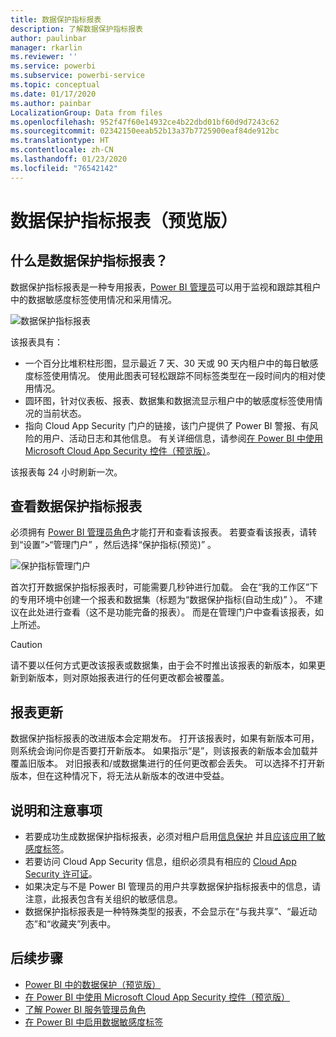 ```yaml
---
title: 数据保护指标报表
description: 了解数据保护指标报表
author: paulinbar
manager: rkarlin
ms.reviewer: ''
ms.service: powerbi
ms.subservice: powerbi-service
ms.topic: conceptual
ms.date: 01/17/2020
ms.author: painbar
LocalizationGroup: Data from files
ms.openlocfilehash: 952f47f60e14932ce4b22dbd01bf60d9d7243c62
ms.sourcegitcommit: 02342150eeab52b13a37b7725900eaf84de912bc
ms.translationtype: HT
ms.contentlocale: zh-CN
ms.lasthandoff: 01/23/2020
ms.locfileid: "76542142"
---
```

# <a name="data-protection-metrics-report-preview"></a>数据保护指标报表（预览版）

## <a name="what-is-the-data-protection-metrics-report"></a>什么是数据保护指标报表？
数据保护指标报表是一种专用报表，[Power BI 管理员](../service-admin-role.md)可以用于监视和跟踪其租户中的数据敏感度标签使用情况和采用情况。

![数据保护指标报表](./media/service-security-data-protection-metrics-report/protection-metrics-seven-days-1.png)
 
该报表具有：
* 一个百分比堆积柱形图，显示最近 7 天、30 天或 90 天内租户中的每日敏感度标签使用情况。 使用此图表可轻松跟踪不同标签类型在一段时间内的相对使用情况。
* 圆环图，针对仪表板、报表、数据集和数据流显示租户中的敏感度标签使用情况的当前状态。
* 指向 Cloud App Security 门户的链接，该门户提供了 Power BI 警报、有风险的用户、活动日志和其他信息。 有关详细信息，请参阅[在 Power BI 中使用 Microsoft Cloud App Security 控件（预览版）](./service-security-using-microsoft-cloud-app-security-controls.md)。

该报表每 24 小时刷新一次。

## <a name="viewing-the-data-protection-metrics-report"></a>查看数据保护指标报表

必须拥有 [Power BI 管理员角色](../service-admin-role.md)才能打开和查看该报表。
若要查看该报表，请转到“设置”>“管理门户”  ，然后选择“保护指标(预览)”  。

![保护指标管理门户](./media/service-security-data-protection-metrics-report/protection-metrics-admin-portal.png)
 
 
首次打开数据保护指标报表时，可能需要几秒钟进行加载。 会在“我的工作区”下的专用环境中创建一个报表和数据集（标题为“数据保护指标(自动生成)”  ）。 不建议在此处进行查看（这不是功能完备的报表）。 而是在管理门户中查看该报表，如上所述。

> [!CAUTION]
> 请不要以任何方式更改该报表或数据集，由于会不时推出该报表的新版本，如果更新到新版本，则对原始报表进行的任何更改都会被覆盖。

## <a name="report-updates"></a>报表更新

数据保护指标报表的改进版本会定期发布。 打开该报表时，如果有新版本可用，则系统会询问你是否要打开新版本。 如果指示“是”，则该报表的新版本会加载并覆盖旧版本。 对旧报表和/或数据集进行的任何更改都会丢失。 可以选择不打开新版本，但在这种情况下，将无法从新版本的改进中受益。 
## <a name="notes-and-considerations"></a>说明和注意事项
* 若要成功生成数据保护指标报表，必须对租户启用[信息保护](./service-security-enable-data-sensitivity-labels.md) 并且[应该应用了敏感度标签](../designer/service-security-apply-data-sensitivity-labels.md)。 
* 若要访问 Cloud App Security 信息，组织必须具有相应的 [Cloud App Security 许可证](https://docs.microsoft.com/power-bi/admin/service-security-using-microsoft-cloud-app-security-controls#microsoft-cloud-app-security-licensing)。
* 如果决定与不是 Power BI 管理员的用户共享数据保护指标报表中的信息，请注意，此报表包含有关组织的敏感信息。
* 数据保护指标报表是一种特殊类型的报表，不会显示在“与我共享”、“最近动态”和“收藏夹”列表中。
## <a name="next-steps"></a>后续步骤
* [Power BI 中的数据保护（预览版）](./service-security-data-protection-overview.md)
* [在 Power BI 中使用 Microsoft Cloud App Security 控件（预览版）](./service-security-using-microsoft-cloud-app-security-controls.md)
* [了解 Power BI 服务管理员角色](../service-admin-role.md)
* [在 Power BI 中启用数据敏感度标签](./service-security-enable-data-sensitivity-labels.md)
